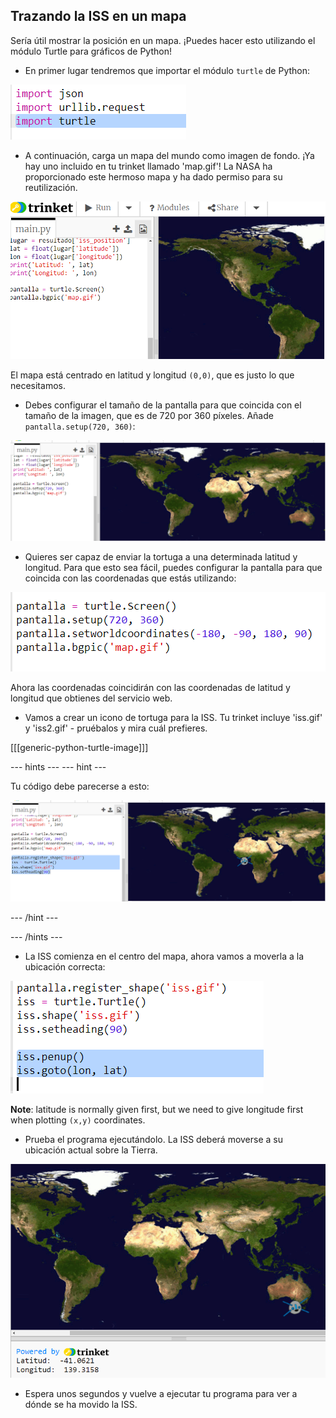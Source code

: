 ## Trazando la ISS en un mapa

Sería útil mostrar la posición en un mapa. ¡Puedes hacer esto utilizando el módulo Turtle para gráficos de Python!

+ En primer lugar tendremos que importar el módulo `turtle` de Python:

![captura de pantalla](images/iss-turtle.png)

+ A continuación, carga un mapa del mundo como imagen de fondo. ¡Ya hay uno incluido en tu trinket llamado 'map.gif'! La NASA ha proporcionado este hermoso mapa y ha dado permiso para su reutilización. 

![captura de pantalla](images/iss-map.png)

El mapa está centrado en latitud y longitud `(0,0)`, que es justo lo que necesitamos.

+ Debes configurar el tamaño de la pantalla para que coincida con el tamaño de la imagen, que es de 720 por 360 píxeles. Añade `pantalla.setup(720, 360)`:

![captura de pantalla](images/iss-setup.png)

+ Quieres ser capaz de enviar la tortuga a una determinada latitud y longitud. Para que esto sea fácil, puedes configurar la pantalla para que coincida con las coordenadas que estás utilizando:

![captura de pantalla](images/iss-world.png)

Ahora las coordenadas coincidirán con las coordenadas de latitud y longitud que obtienes del servicio web.

+ Vamos a crear un icono de tortuga para la ISS. Tu trinket incluye 'iss.gif' y 'iss2.gif' - pruébalos y mira cuál prefieres. 

[[[generic-python-turtle-image]]]

\--- hints \--- \--- hint \---

Tu código debe parecerse a esto:

![captura de pantalla](images/iss-image.png)

\--- /hint \---

\--- /hints \---

+ La ISS comienza en el centro del mapa, ahora vamos a moverla a la ubicación correcta:

![screenshot](images/iss-plot.png)

**Note**: latitude is normally given first, but we need to give longitude first when plotting `(x,y)` coordinates.

+ Prueba el programa ejecutándolo. La ISS deberá moverse a su ubicación actual sobre la Tierra. 

![screenshot](images/iss-plotted.png)

+ Espera unos segundos y vuelve a ejecutar tu programa para ver a dónde se ha movido la ISS.
